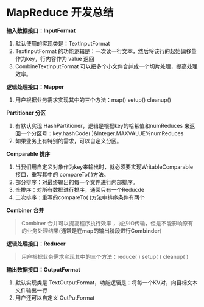 # MapReduce 开发总结

**输入数据接口：InputFormat**

1. 默认使用的实现类是：TextInputFormat
2. TextInputFormat 的功能逻辑是：一次读一行文本，然后将该行的起始偏移量作为key，行内容作为 value 返回
3. CombineTextInputFormat 可以把多个小文件合并成一个切片处理，提高处理效率。

**逻辑处理接口：Mapper**

1. 用户根据业务需求实现其中的三个方法：map() setup() cleanup()

**Partitioner 分区**

1. 有默认实现 HashPartitioner，逻辑是根据key的哈希值和numReduces 来返回一个分区号：key.hashCode( )&Integer.MAXVALUE%numReduces
2. 如果业务上有特别的需求，可以自定义分区。

**Comparable 排序**

1. 当我们用自定义对象作为key来输出时，就必须要实现WritableComparable 接口，重写其中的 compareTo( )方法。
2. 部分排序：对最终输出的每一个文件进行内部排序。
3. 全排序：对所有数据进行排序，通常只有一个Reducde
4. 二次排序：重写的compareTo( )方法中排序条件有两个

**Combiner 合并**

>  Combiner 合并可以提高程序执行效率 ，减少IO传输，但是不能影响原有的业务处理结果(**通常是在map的输出阶段进行Combinder**)

**逻辑处理接口：Reducer**

> 用户根据业务需求实现其中的三个方法：reduce( ) setup( ) cleanup( )

**输出数据接口：OutputFormat**

1. 默认实现类是 TextOutputFormat，功能逻辑是：将每一个KV对，向目标文本文件输出一行
2. 用户还可以自定义 OutPutFormat				